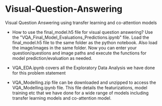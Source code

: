 # Visual-Question-Answering
Visual Question Answering using transfer learning and co-attention models

- How to use the final_model.h5 file for visual question answering?
Use the "VQA_Final_Model_Evaluations_Predictions.ipynb" file. Load the final_model.h5 file to the same folder as the python notebook. Also load the image/images in the same folder. Now you can enter your question/questions and image paths and execute the functions for model prediction/evaluation as needed.

- VQA_EDA.ipynb covers all the Exploratory Data Analysis we have done for this problem statement

- VQA_Modelling.zip file can be downloaded and unzipped to access the VQA_Modelling.ipynb file. This file details the featurizations, model training etc that we have done for a wide range of models including transfer learning models and co-attention model.  
